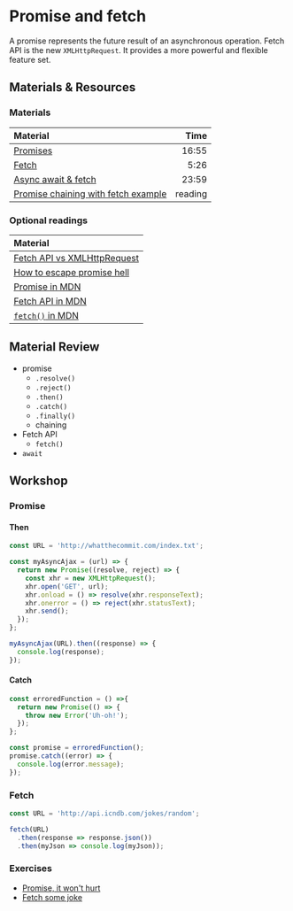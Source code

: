 # Promise and fetch

A promise represents the future result of an asynchronous operation.
Fetch API is the new `XMLHttpRequest`. It provides a more powerful and flexible feature set.

## Materials & Resources  

### Materials

| Material | Time |
|:-------- | ----:|
| [Promises](https://www.youtube.com/watch?v=2d7s3spWAzo) | 16:55 |
| [Fetch](https://www.youtube.com/watch?v=tVQgfKqbX3M) | 5:26 |
| [Async await & fetch](https://www.youtube.com/watch?v=568g8hxJJp4) | 23:59 |
| [Promise chaining with fetch example](https://javascript.info/promise-chaining) | reading |

### Optional readings

| Material |
|:-------- |
| [Fetch API vs XMLHttpRequest](https://stackoverflow.com/questions/35549547/what-is-the-difference-between-the-fetch-api-and-xmlhttprequest) |
| [How to escape promise hell](https://medium.com/@pyrolistical/how-to-get-out-of-promise-hell-8c20e0ab0513) |
| [Promise in MDN](https://developer.mozilla.org/en-US/docs/Web/JavaScript/Reference/Global_Objects/Promise) |
| [Fetch API in MDN](https://developer.mozilla.org/en-US/docs/Web/API/Fetch_API) |
| [`fetch()` in MDN](https://developer.mozilla.org/en-US/docs/Web/API/WindowOrWorkerGlobalScope/fetch) |

## Material Review

 -  promise
     -  `.resolve()`
     -  `.reject()`
     -  `.then()`
     -  `.catch()`
     -  `.finally()`
     -  chaining
 -  Fetch API
     -  `fetch()`
 -  `await`

## Workshop

### Promise

#### Then

```javascript
const URL = 'http://whatthecommit.com/index.txt';

const myAsyncAjax = (url) => {
  return new Promise((resolve, reject) => {
    const xhr = new XMLHttpRequest();
    xhr.open('GET', url);
    xhr.onload = () => resolve(xhr.responseText);
    xhr.onerror = () => reject(xhr.statusText);
    xhr.send();
  });
};

myAsyncAjax(URL).then((response) => {
  console.log(response);
});
```

#### Catch

```javascript
const erroredFunction = () =>{
  return new Promise(() => {
    throw new Error('Uh-oh!');
  });
};

const promise = erroredFunction();
promise.catch((error) => {
  console.log(error.message);
});
```

### Fetch

```javascript
const URL = 'http://api.icndb.com/jokes/random';

fetch(URL)
  .then(response => response.json())
  .then(myJson => console.log(myJson));
```

### Exercises
 
 -  [Promise, it won't hurt](promise-it-wont-hurt/README.md)
 -  [Fetch some joke](fetch-some-joke/README.md)
